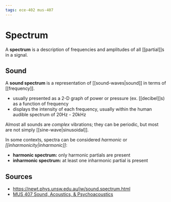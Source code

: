 ```yaml
---
tags: ece-402 mus-407
---
```


# Spectrum

A **spectrum** is a description of frequencies and amplitudes of all [[partial]]s in a signal.

## Sound

A **sound spectrum** is a representation of [[sound-waves|sound]] in terms of [[frequency]].

- usually presented as a 2-D graph of power or pressure (ex. [[decibel]]s) as a function of frequency
- displays the intensity of each frequency, usually within the human audible spectrum of 20Hz - 20kHz

Almost all sounds are _complex_ vibrations; they can be periodic, but most are not simply [[sine-wave|sinusoidal]].

In some contexts, spectra can be considered _harmonic_ or _[[inharmonicity|inharmonic]]_:

- **harmonic spectrum:** only harmonic partials are present
- **inharmonic spectrum:** at least one inharmonic partial is present

## Sources

- <https://newt.phys.unsw.edu.au/jw/sound.spectrum.html>
- [MUS 407 Sound, Acoustics, & Psychoacoustics](https://prezi.com/view/ZcqvwosFJCFJQtQrbP75/)
